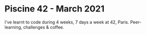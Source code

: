 # Piscine 42 - March 2021

I've learnt to code during 4 weeks, 7 days a week at 42, Paris. 
Peer-learning, challenges & coffee.
